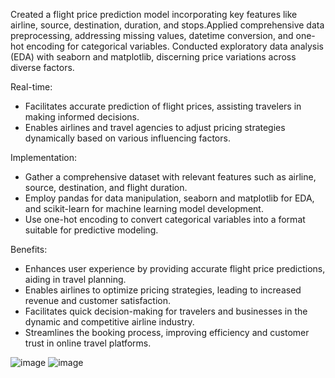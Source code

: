 Created a flight price prediction model incorporating key features like airline, source, destination, duration, and stops.Applied comprehensive data preprocessing, addressing missing values, datetime conversion, and one-hot encoding for categorical variables.
Conducted exploratory data analysis (EDA) with seaborn and matplotlib, discerning price variations across diverse factors.

Real-time:
  - Facilitates accurate prediction of flight prices, assisting travelers in making informed decisions.
  - Enables airlines and travel agencies to adjust pricing strategies dynamically based on various influencing factors.

Implementation:
  - Gather a comprehensive dataset with relevant features such as airline, source, destination, and flight duration.
  - Employ pandas for data manipulation, seaborn and matplotlib for EDA, and scikit-learn for machine learning model development.
  - Use one-hot encoding to convert categorical variables into a format suitable for predictive modeling.
  
Benefits:
  - Enhances user experience by providing accurate flight price predictions, aiding in travel planning.
  - Enables airlines to optimize pricing strategies, leading to increased revenue and customer satisfaction.
  - Facilitates quick decision-making for travelers and businesses in the dynamic and competitive airline industry.
  - Streamlines the booking process, improving efficiency and customer trust in online travel platforms.

![image](https://github.com/user-attachments/assets/cfe2c112-ea77-4923-a33f-f4c52a668a5d)
![image](https://github.com/user-attachments/assets/350e0f3c-9676-4c53-9d43-ffee44134acd)


